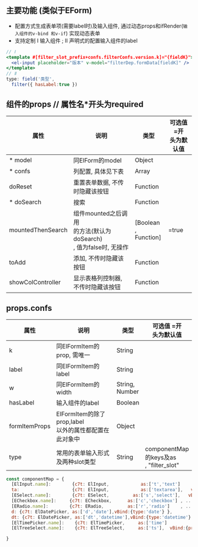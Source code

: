 ## 主要功能 (类似于EForm)

- 配置方式生成表单项(需要label时)及输入组件, 通过动态props和ifRender(`输入组件的v-bind 和v-if`) 实现动态表单
- 支持定制 Ⅰ 输入组件 ; Ⅱ 声明式的配置输入组件的label

```jsx
// Ⅰ
<template #[filter_slot_prefix+confs.filterConfs.version.k]="{fieldK}">
  <el-input placeholder="版本" v-model="filterDep.formData[fieldK]" />
</template>
// Ⅱ
type: field('类型',
  filter({ hasLabel:true })
```





## 组件的props   // 属性名*开头为required

| 属性              | 说明                                                         | 类型                     | 可选值 =开<br/>头为默认值 |
| ----------------- | ------------------------------------------------------------ | ------------------------ | ------------------------- |
| * model           | 同ElForm的model                                              | Object                   |                           |
| * confs           | 列配置, 具体见下表                                           | Array                    |                           |
| doReset           | 重置表单数据, 不传时隐藏该按钮                               | Function                 |                           |
| * doSearch        | 搜索                                                         | Function                 |                           |
| mountedThenSearch | 组件mounted之后调用<br/>的方法(默认为doSearch)<br/>, 值为false时, 无操作 | [Boolean<br/>, Function] | =true                     |
| toAdd             | 添加, 不传时隐藏该按钮                                       | Function                 |                           |
| showColController | 显示表格列控制器, 不传时隐藏该按钮                           | Function                 |                           |



## props.confs

| 属性          | 说明                                                      | 类型               | 可选值 =开<br/>头为默认值                        |
| ------------- | --------------------------------------------------------- | ------------------ | ------------------------------------------------ |
| k             | 同ElFormItem的prop, 需唯一                                | String             |                                                  |
| label         | 同ElFormItem的label                                       | String             |                                                  |
| w             | 同ElFormItem的width                                       | String,<br/>Number |                                                  |
| hasLabel      | 输入组件的label                                           | Boolean            |                                                  |
| formItemProps | ElFormItem的除了prop,label<br/>以外的属性都配置在此对象中 | Object             |                                                  |
| type          | 常用的表单输入形式及两种slot类型                          | String             | componentMap<br/>的keys及as<br/> , "filter_slot" |



```js
const componentMap = {
  [ElInput.name]:        {c7t: ElInput,            as:['t','text']      },
  ta:                    {c7t: ElInput,            as:['textarea'],   vBind:{type:'textarea'}  },
  [ESelect.name]:        {c7t: ESelect,         as:['s','select'],   vBind:{filterable:true, class:'w100p'}, ...unrefHandler().with_k },
  [ECheckbox.name]:     {c7t: ECheckbox,      as:['c','checkbox'] , ...unrefHandler().with_k },
  [ERadio.name]:        {c7t: ERadio,         as:['r','radio']    , ...unrefHandler().with_k },
  d: {c7t: ElDatePicker, as:['d','date'],vBind:{type:'date'} },
  dt: {c7t: ElDatePicker, as:['dt','datetime'],vBind:{type:'datetime'} },
  [ElTimePicker.name]:    {c7t: ElTimePicker,     as:['time']          },
  [ElTreeSelect.name]:    {c7t: ElTreeSelect,     as:['ts'],  vBind:{props:id_name_props, defaultExpandAll:true}, ...unrefHandler('data').with_k  },

}
```

